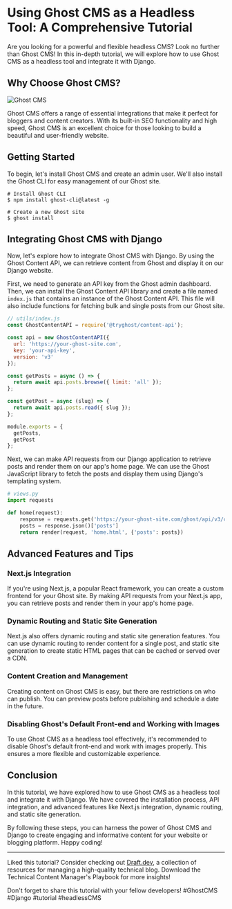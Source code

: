 # Using Ghost CMS as a Headless Tool: A Comprehensive Tutorial

Are you looking for a powerful and flexible headless CMS? Look no further than Ghost CMS! In this in-depth tutorial, we will explore how to use Ghost CMS as a headless tool and integrate it with Django. 

## Why Choose Ghost CMS?

![Ghost CMS](https://ghost.org/images/logos/ghost-logo-light.png)

Ghost CMS offers a range of essential integrations that make it perfect for bloggers and content creators. With its built-in SEO functionality and high speed, Ghost CMS is an excellent choice for those looking to build a beautiful and user-friendly website. 

## Getting Started

To begin, let's install Ghost CMS and create an admin user. We'll also install the Ghost CLI for easy management of our Ghost site. 

```
# Install Ghost CLI
$ npm install ghost-cli@latest -g

# Create a new Ghost site
$ ghost install
```

## Integrating Ghost CMS with Django

Now, let's explore how to integrate Ghost CMS with Django. By using the Ghost Content API, we can retrieve content from Ghost and display it on our Django website. 

First, we need to generate an API key from the Ghost admin dashboard. Then, we can install the Ghost Content API library and create a file named `index.js` that contains an instance of the Ghost Content API. This file will also include functions for fetching bulk and single posts from our Ghost site. 

```javascript
// utils/index.js
const GhostContentAPI = require('@tryghost/content-api');

const api = new GhostContentAPI({
  url: 'https://your-ghost-site.com',
  key: 'your-api-key',
  version: 'v3'
});

const getPosts = async () => {
  return await api.posts.browse({ limit: 'all' });
};

const getPost = async (slug) => {
  return await api.posts.read({ slug });
};

module.exports = {
  getPosts,
  getPost
};
```

Next, we can make API requests from our Django application to retrieve posts and render them on our app's home page. We can use the Ghost JavaScript library to fetch the posts and display them using Django's templating system. 

```python
# views.py
import requests

def home(request):
    response = requests.get('https://your-ghost-site.com/ghost/api/v3/content/posts/')
    posts = response.json()['posts']
    return render(request, 'home.html', {'posts': posts})
```

## Advanced Features and Tips

### Next.js Integration

If you're using Next.js, a popular React framework, you can create a custom frontend for your Ghost site. By making API requests from your Next.js app, you can retrieve posts and render them in your app's home page. 

### Dynamic Routing and Static Site Generation

Next.js also offers dynamic routing and static site generation features. You can use dynamic routing to render content for a single post, and static site generation to create static HTML pages that can be cached or served over a CDN. 

### Content Creation and Management

Creating content on Ghost CMS is easy, but there are restrictions on who can publish. You can preview posts before publishing and schedule a date in the future. 

### Disabling Ghost's Default Front-end and Working with Images

To use Ghost CMS as a headless tool effectively, it's recommended to disable Ghost's default front-end and work with images properly. This ensures a more flexible and customizable experience. 

## Conclusion

In this tutorial, we have explored how to use Ghost CMS as a headless tool and integrate it with Django. We have covered the installation process, API integration, and advanced features like Next.js integration, dynamic routing, and static site generation. 

By following these steps, you can harness the power of Ghost CMS and Django to create engaging and informative content for your website or blogging platform. Happy coding!

---

Liked this tutorial? Consider checking out [Draft.dev](https://www.example.com/draft-dev), a collection of resources for managing a high-quality technical blog. Download the Technical Content Manager's Playbook for more insights!

Don't forget to share this tutorial with your fellow developers! #GhostCMS #Django #tutorial #headlessCMS
        
        